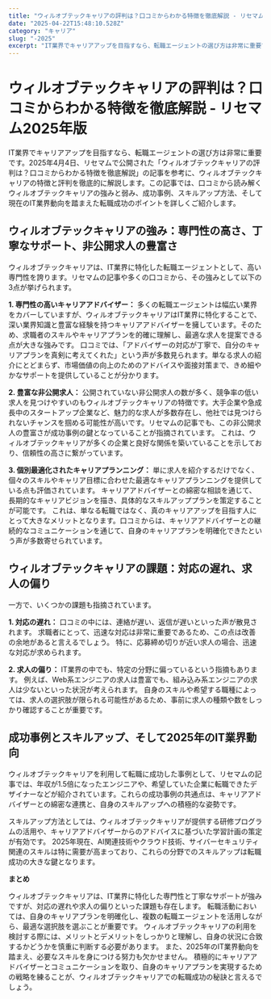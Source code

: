 ```yaml
---
title: "ウィルオブテックキャリアの評判は？口コミからわかる特徴を徹底解説 - リセマム2025年版"
date: "2025-04-22T15:48:10.528Z"
category: "キャリア"
slug: "-2025"
excerpt: "IT業界でキャリアアップを目指すなら、転職エージェントの選び方は非常に重要です。2025年4月4日、リセマムで公開された「ウィルオブテックキャリアの評判は？口コミからわかる特徴を徹底解説」の記事を参考に、ウィルオブテックキャリアの特徴と評判を徹底的に解説します。この記事では、口コミから読み解くウィル..."
---
```


# ウィルオブテックキャリアの評判は？口コミからわかる特徴を徹底解説 - リセマム2025年版

IT業界でキャリアアップを目指すなら、転職エージェントの選び方は非常に重要です。2025年4月4日、リセマムで公開された「ウィルオブテックキャリアの評判は？口コミからわかる特徴を徹底解説」の記事を参考に、ウィルオブテックキャリアの特徴と評判を徹底的に解説します。この記事では、口コミから読み解くウィルオブテックキャリアの強みと弱み、成功事例、スキルアップ方法、そして現在のIT業界動向を踏まえた転職成功のポイントを詳しくご紹介します。


## ウィルオブテックキャリアの強み：専門性の高さ、丁寧なサポート、非公開求人の豊富さ

ウィルオブテックキャリアは、IT業界に特化した転職エージェントとして、高い専門性を誇ります。リセマムの記事や多くの口コミから、その強みとして以下の3点が挙げられます。

**1. 専門性の高いキャリアアドバイザー：**  多くの転職エージェントは幅広い業界をカバーしていますが、ウィルオブテックキャリアはIT業界に特化することで、深い業界知識と豊富な経験を持つキャリアアドバイザーを擁しています。そのため、求職者のスキルやキャリアプランを的確に理解し、最適な求人を提案できる点が大きな強みです。  口コミでは、「アドバイザーの対応が丁寧で、自分のキャリアプランを真剣に考えてくれた」という声が多数見られます。単なる求人の紹介にとどまらず、市場価値の向上のためのアドバイスや面接対策まで、きめ細やかなサポートを提供していることが分かります。

**2. 豊富な非公開求人：**  公開されていない非公開求人の数が多く、競争率の低い求人を見つけやすいのもウィルオブテックキャリアの特徴です。大手企業や急成長中のスタートアップ企業など、魅力的な求人が多数存在し、他社では見つけられないチャンスを掴める可能性が高いです。リセマムの記事でも、この非公開求人の豊富さが成功事例の鍵となっていることが指摘されています。  これは、ウィルオブテックキャリアが多くの企業と良好な関係を築いていることを示しており、信頼性の高さに繋がっています。

**3. 個別最適化されたキャリアプランニング：**  単に求人を紹介するだけでなく、個々のスキルやキャリア目標に合わせた最適なキャリアプランニングを提供している点も評価されています。  キャリアアドバイザーとの綿密な相談を通じて、長期的なキャリアビジョンを描き、具体的なスキルアッププランを策定することが可能です。  これは、単なる転職ではなく、真のキャリアアップを目指す人にとって大きなメリットとなります。口コミからは、キャリアアドバイザーとの継続的なコミュニケーションを通じて、自身のキャリアプランを明確化できたという声が多数寄せられています。


## ウィルオブテックキャリアの課題：対応の遅れ、求人の偏り

一方で、いくつかの課題も指摘されています。

**1. 対応の遅れ：**  口コミの中には、連絡が遅い、返信が遅いといった声が散見されます。  求職者にとって、迅速な対応は非常に重要であるため、この点は改善の余地があると言えるでしょう。  特に、応募締め切りが近い求人の場合、迅速な対応が求められます。

**2. 求人の偏り：**  IT業界の中でも、特定の分野に偏っているという指摘もあります。  例えば、Web系エンジニアの求人は豊富でも、組み込み系エンジニアの求人は少ないといった状況が考えられます。  自身のスキルや希望する職種によっては、求人の選択肢が限られる可能性があるため、事前に求人の種類や数をしっかり確認することが重要です。


## 成功事例とスキルアップ、そして2025年のIT業界動向

ウィルオブテックキャリアを利用して転職に成功した事例として、リセマムの記事では、年収が1.5倍になったエンジニアや、希望していた企業に転職できたデザイナーなどが紹介されています。これらの成功事例の共通点は、キャリアアドバイザーとの綿密な連携と、自身のスキルアップへの積極的な姿勢です。

スキルアップ方法としては、ウィルオブテックキャリアが提供する研修プログラムの活用や、キャリアアドバイザーからのアドバイスに基づいた学習計画の策定が有効です。  2025年現在、AI関連技術やクラウド技術、サイバーセキュリティ関連のスキルは特に需要が高まっており、これらの分野でのスキルアップは転職成功の大きな鍵となります。


**まとめ**

ウィルオブテックキャリアは、IT業界に特化した専門性と丁寧なサポートが強みですが、対応の遅れや求人の偏りといった課題も存在します。  転職活動においては、自身のキャリアプランを明確化し、複数の転職エージェントを活用しながら、最適な選択肢を選ぶことが重要です。 ウィルオブテックキャリアの利用を検討する際には、メリットとデメリットをしっかりと理解し、自身の状況に合致するかどうかを慎重に判断する必要があります。  また、2025年のIT業界動向を踏まえ、必要なスキルを身につける努力も欠かせません。  積極的にキャリアアドバイザーとコミュニケーションを取り、自身のキャリアプランを実現するための戦略を練ることが、ウィルオブテックキャリアでの転職成功の秘訣と言えるでしょう。
